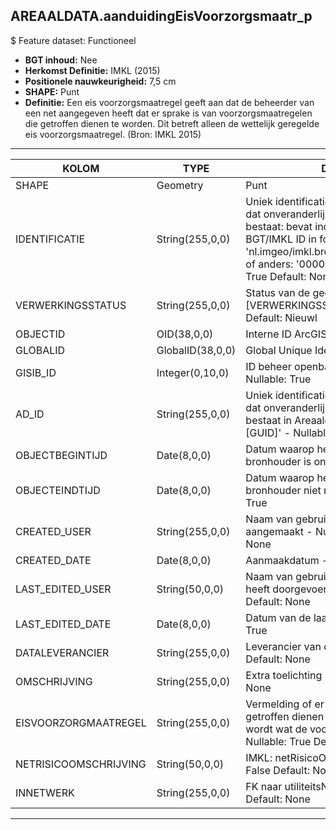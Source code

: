 ﻿## AREAALDATA.aanduidingEisVoorzorgsmaatr_p

$ Feature dataset: Functioneel


* __BGT inhoud:__ Nee
* __Herkomst Definitie:__ IMKL (2015)
* __Positionele nauwkeurigheid:__ 7,5 cm
* __SHAPE:__ Punt
* __Definitie:__ Een eis voorzorgsmaatregel geeft aan dat de beheerder van een net aangegeven heeft dat er sprake is van voorzorgsmaatregelen die getroffen dienen te worden. Dit betreft alleen de wettelijk geregelde eis voorzorgsmaatregel. (Bron: IMKL 2015)


***

|KOLOM                               |TYPE              |DEFINITIE|
|------                              |----              |-----    |
|SHAPE                               |Geometry           |Punt|
|IDENTIFICATIE                       |String(255,0,0)    |Uniek identificatienummer voor het object dat onveranderlijk is zolang het object bestaat: bevat indien van toepassing BGT/IMKL ID in format 'nl.imgeo/imkl.bronhouderscode.LokaalID' of anders: '00000'.LokaalID - Nullable: True Default: None|
|VERWERKINGSSTATUS                   |String(255,0,0)    |Status van de gegevens, keuzelijst [VERWERKINGSSTATUS] - Nullable: False Default: Nieuwl|
|OBJECTID                            |OID(38,0,0)        |Interne ID ArcGIS - Nullable: False|
|GLOBALID                            |GlobalID(38,0,0)   |Global Unique Identifier - Nullable: False|
|GISIB_ID                            |Integer(0,10,0)    |ID beheer openbare ruimte (GISIB) - Nullable: True|
|AD_ID                               |String(255,0,0)    |Uniek identificatienummer voor het object dat onveranderlijk is zolang het object bestaat in Areaaldata: in format 'AD.[GUID]' - Nullable: False Default: None|
|OBJECTBEGINTIJD                     |Date(8,0,0)        |Datum waarop het object bij de bronhouder is ontstaan - Nullable: True|
|OBJECTEINDTIJD                      |Date(8,0,0)        |Datum waarop het object bij de bronhouder niet meer geldig is - Nullable: True|
|CREATED_USER                        |String(255,0,0)    |Naam van gebruiker die de rij heeft aangemaakt - Nullable: True Default: None|
|CREATED_DATE                        |Date(8,0,0)        |Aanmaakdatum - Nullable: True|
|LAST_EDITED_USER                    |String(50,0,0)     |Naam van gebruiker die de laatste mutatie heeft doorgevoerd - Nullable: True Default: None|
|LAST_EDITED_DATE                    |Date(8,0,0)        |Datum van de laatste mutatie - Nullable: True|
|DATALEVERANCIER                     |String(255,0,0)    |Leverancier van de data - Nullable: True Default: None|
|OMSCHRIJVING                        |String(255,0,0)    |Extra toelichting - Nullable: True Default: None|
|EISVOORZORGMAATREGEL                |String(255,0,0)    |Vermelding of er voorzorgsmaatregelen getroffen dienen te worden. Aangegeven wordt wat de voorzorgsmaatregel is - Nullable: True Default: None|
|NETRISICOOMSCHRIJVING               |String(50,0,0)     |IMKL: netRisicoOmschrijving - Nullable: False Default: None|
|INNETWERK                           |String(255,0,0)    |FK naar utiliteitsNet_tbl - Nullable: True Default: None|

***
